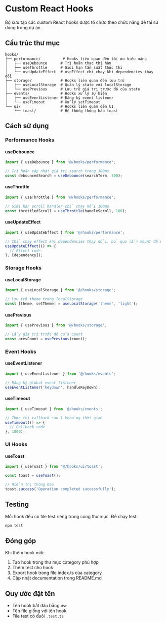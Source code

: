 # Custom React Hooks

Bộ sưu tập các custom React hooks được tổ chức theo chức năng để tái sử dụng trong dự án.

## Cấu trúc thư mục

```
hooks/
├── performance/          # Hooks liên quan đến tối ưu hiệu năng
│   ├── useDebounce      # Trì hoãn thực thi hàm
│   ├── useThrottle      # Giới hạn tần suất thực thi
│   └── useUpdateEffect  # useEffect chỉ chạy khi dependencies thay đổi
├── storage/             # Hooks liên quan đến lưu trữ
│   ├── useLocalStorage  # Quản lý state với localStorage
│   └── usePrevious      # Lưu trữ giá trị trước đó của state
├── events/              # Hooks xử lý sự kiện
│   ├── useEventListener # Đăng ký event listener
│   └── useTimeout       # Xử lý setTimeout
└── ui/                  # Hooks liên quan đến UI
    └── toast/           # Hệ thống thông báo toast
```

## Cách sử dụng

### Performance Hooks

#### useDebounce

```typescript
import { useDebounce } from '@/hooks/performance';

// Trì hoãn cập nhật giá trị search trong 300ms
const debouncedSearch = useDebounce(searchTerm, 300);
```

#### useThrottle

```typescript
import { useThrottle } from '@/hooks/performance';

// Giới hạn scroll handler chỉ chạy mỗi 100ms
const throttledScroll = useThrottle(handleScroll, 100);
```

#### useUpdateEffect

```typescript
import { useUpdateEffect } from '@/hooks/performance';

// Chỉ chạy effect khi dependencies thay đổi, bỏ qua lần mount đầu tiên
useUpdateEffect(() => {
  // Effect code
}, [dependency]);
```

### Storage Hooks

#### useLocalStorage

```typescript
import { useLocalStorage } from '@/hooks/storage';

// Lưu trữ theme trong localStorage
const [theme, setTheme] = useLocalStorage('theme', 'light');
```

#### usePrevious

```typescript
import { usePrevious } from '@/hooks/storage';

// Lấy giá trị trước đó của count
const prevCount = usePrevious(count);
```

### Event Hooks

#### useEventListener

```typescript
import { useEventListener } from '@/hooks/events';

// Đăng ký global event listener
useEventListener('keydown', handleKeyDown);
```

#### useTimeout

```typescript
import { useTimeout } from '@/hooks/events';

// Thực thi callback sau 1 khoảng thời gian
useTimeout(() => {
  // Callback code
}, 1000);
```

### UI Hooks

#### useToast

```typescript
import { useToast } from '@/hooks/ui/toast';

const toast = useToast();

// Hiển thị thông báo
toast.success('Operation completed successfully');
```

## Testing

Mỗi hook đều có file test riêng trong cùng thư mục. Để chạy test:

```bash
npm test
```

## Đóng góp

Khi thêm hook mới:

1. Tạo hook trong thư mục category phù hợp
2. Thêm test cho hook
3. Export hook trong file index.ts của category
4. Cập nhật documentation trong README.md

## Quy ước đặt tên

- Tên hook bắt đầu bằng `use`
- Tên file giống với tên hook
- File test có đuôi `.test.ts`
